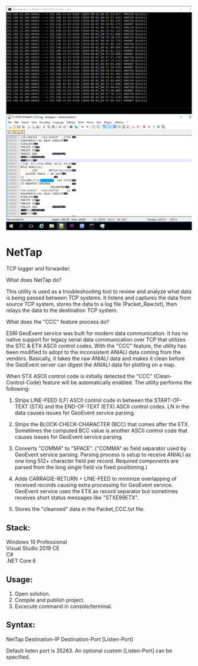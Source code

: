 ![Preview](Preview.png?raw=true "Preview")

# NetTap
TCP logger and forwarder.

What does NetTap do? 

This utility is used as a troubleshooting tool to review and analyze what data is being passed between TCP systems.  It listens and captures the data from source TCP system, stores the data to a log file (Packet_Raw.txt), then relays the data to the destination TCP system.

What does the "CCC" feature process do?

ESRI GeoEvent service was built for modern data communication.  It has no native support for legacy serial data communication over TCP that utilizes the STC & ETX ASCII control codes.  With the "CCC" feature, the utility has been modified to adopt to the inconsistent ANIALI data coming from the vendors.  Basically, it takes the raw ANIALI data and makes it clean before the GeoEvent server can digest the ANIALI data for plotting on a map.

When STX ASCII control code is initially detected the "CCC" (Clean-Control-Code) feature will be automatically enabled. The utility performs the following: 

1) Strips LINE-FEED (LF) ASCII control code in between the START-OF-TEXT (STX) and the END-OF-TEXT (ETX) ASCII control codes. LN in the data causes issues for GeoEvent service parsing.

2) Strips the BLOCK-CHECK-CHARACTER (BCC) that comes after the ETX. Sometimes the computed BCC value is another ASCII control code that causes issues for GeoEvent service parsing.

3) Converts "COMMA" to "SPACE". ("COMMA" as field separator used by GeoEvent service parsing.  Parsing process is setup to receive ANIALI as one long 512+ character field per record.  Required components are parsed from the long single field via fixed positioning.) 

4) Adds CARRAGIE-RETURN + LINE-FEED to minimize overlapping of received records causing extra processing for GeoEvent service.  GeoEvent service uses the ETX as record separator but sometimes receives short status messages like "STXE99ETX".

5) Stores the "cleansed" data in the Packet_CCC.txt file.


## Stack:

Windows 10 Professional\
Visual Studio 2019 CE\
C#\
.NET Core 6

## Usage:

1. Open solution.
2. Compile and publish project.
3. Excecute command in console/terminal.

## Syntax:

NetTap Destination-IP Destination-Port [Listen-Port]

Default listen port is 35263. An optional custom [Listen-Port] can be specified.
